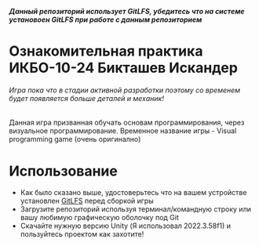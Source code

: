 **_Данный репозиторий использует GitLFS, убедитесь что на системе установоен GitLFS при работе с данным репозиторием_**
# Ознакомительная практика ИКБО-10-24 Бикташев Искандер
###### Игра пока что в стадии активной разработки поэтому со временем будет появляется больше деталей и механик!
Данная игра призванная обучать основам программирования, через визуальное программирование. Временное название игры - Visual programming game (очень оригинално)
# Использование
* Как было сказано выше, удостоверьтесь что на вашем устройстве установлен [GitLFS](https://git-lfs.github.com) перед сборкой игры
* Загрузите репозиторий используя терминал/командную строку или вашу любимую графическую оболочку под Git
* Скачайте нужную версию Unity (Я использовал 2022.3.58f1) и пользуйтесь проектом как захотите!